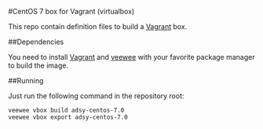 #CentOS 7 box for Vagrant (virtualbox)

This repo contain definition files to build a
[Vagrant](http://www.vagrantup.com) box.

##Dependencies

You need to install [Vagrant](http://www.vagrantup.com) and
[veewee](https://github.com/jedi4ever/veewee) with your favorite package
manager to build the image.

##Running

Just run the following command in the repository root:

    veewee vbox build adsy-centos-7.0
    veewee vbox export adsy-centos-7.0

